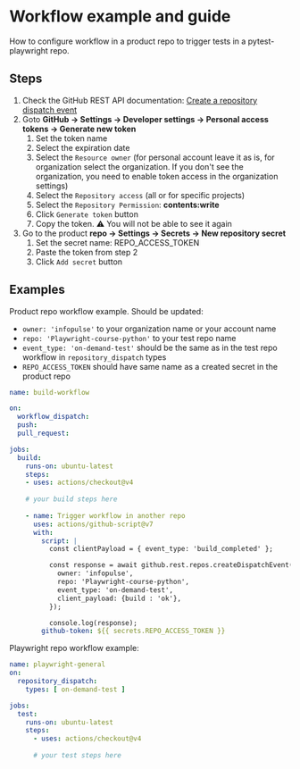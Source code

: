 # Workflow example and guide
How to configure workflow in a product repo to trigger tests in a pytest-playwright repo.  

## Steps
1. Check the GitHub REST API documentation: [Create a repository dispatch event](https://docs.github.com/en/rest/reference/repos#create-a-repository-dispatch-event)
2. Goto **GitHub -> Settings -> Developer settings -> Personal access tokens -> Generate new token**
   1. Set the token name
   2. Select the expiration date
   3. Select the `Resource owner` (for personal account leave it as is, for organization select the organization. If you don't see the organization, you need to enable token access in the organization settings)
   4. Select the `Repository access` (all or for specific projects)
   5. Select the `Repository Permission`: **contents:write**
   6. Click `Generate token` button
   7. Copy the token. ⚠️ You will not be able to see it again
3. Go to the product **repo -> Settings -> Secrets -> New repository secret** 
    1. Set the secret name: REPO_ACCESS_TOKEN
    2. Paste the token from step 2
    3. Click `Add secret` button

## Examples
Product repo workflow example. Should be updated:
- `owner: 'infopulse'` to your organization name or your account name
- `repo: 'Playwright-course-python'` to your test repo name
- `event_type: 'on-demand-test'` should be the same as in the test repo workflow in `repository_dispatch` types
- `REPO_ACCESS_TOKEN` should have same name as a created secret in the product repo
```yaml
name: build-workflow

on:
  workflow_dispatch:
  push:
  pull_request:

jobs:
  build:
    runs-on: ubuntu-latest
    steps:
    - uses: actions/checkout@v4
      
    # your build steps here
    
    - name: Trigger workflow in another repo
      uses: actions/github-script@v7
      with:
        script: |
          const clientPayload = { event_type: 'build_completed' };

          const response = await github.rest.repos.createDispatchEvent({
            owner: 'infopulse', 
            repo: 'Playwright-course-python',
            event_type: 'on-demand-test',
            client_payload: {build : 'ok'},
          });

          console.log(response);
        github-token: ${{ secrets.REPO_ACCESS_TOKEN }}
```

Playwright repo workflow example:
```yaml
name: playwright-general
on:
  repository_dispatch:
    types: [ on-demand-test ]

jobs:
  test:
    runs-on: ubuntu-latest
    steps:
      - uses: actions/checkout@v4
        
      # your test steps here
```

<!--  sadsadsadsa-->